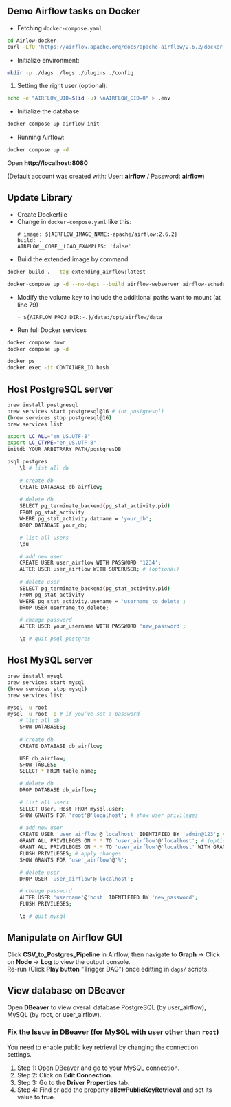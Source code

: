 ## Demo Airflow tasks on Docker
- Fetching `docker-compose.yaml`
```bash
cd Airlow-docker
curl -LfO 'https://airflow.apache.org/docs/apache-airflow/2.6.2/docker-compose.yaml'
```
- Initialize environment:
```bash
mkdir -p ./dags ./logs ./plugins ./config
```
1. Setting the right user (optional): 
```bash
echo -e "AIRFLOW_UID=$(id -u) \nAIRFLOW_GID=0" > .env
```
- Initialize the database:
```bash
docker compose up airflow-init
```
- Running Airflow:
```bash
docker compose up -d
```
Open **http://localhost:8080**

(Default account was created with: User: **airflow** / Password: **airflow**)

## Update Library
- Create Dockerfile
- Change in `docker-compose.yaml` like this:
    ```
    # image: ${AIRFLOW_IMAGE_NAME:-apache/airflow:2.6.2}
    build: .
    AIRFLOW__CORE__LOAD_EXAMPLES: 'false'
    ```
- Build the extended image by command
```bash
docker build . --tag extending_airflow:latest
```
```bash
docker-compose up -d --no-deps --build airflow-webserver airflow-scheduler
```
- Modify the volume key to include the additional paths want to mount (at line 79)
  ```
  - ${AIRFLOW_PROJ_DIR:-.}/data:/opt/airflow/data
  ```
- Run full Docker services
```bash
docker compose down
docker compose up -d

docker ps
docker exec -it CONTAINER_ID bash
```

## Host PostgreSQL server
```bash
brew install postgresql
brew services start postgresql@16 # (or postgresql)
(brew services stop postgresql@16)
brew services list

export LC_ALL="en_US.UTF-8"
export LC_CTYPE="en_US.UTF-8"
initdb YOUR_ARBITRARY_PATH/postgresDB

psql postgres
    \l # list all db

    # create db
    CREATE DATABASE db_airflow;
    
    # delete db
    SELECT pg_terminate_backend(pg_stat_activity.pid)
    FROM pg_stat_activity
    WHERE pg_stat_activity.datname = 'your_db';
    DROP DATABASE your_db;

    # list all users
    \du 

    # add new user
    CREATE USER user_airflow WITH PASSWORD '1234';
    ALTER USER user_airflow WITH SUPERUSER; # (optional)
    
    # delete user
    SELECT pg_terminate_backend(pg_stat_activity.pid)
    FROM pg_stat_activity
    WHERE pg_stat_activity.usename = 'username_to_delete';
    DROP USER username_to_delete;

    # change password
    ALTER USER your_username WITH PASSWORD 'new_password';

    \q # quit psql postgres
```

## Host MySQL server
```bash
brew install mysql
brew services start mysql
(brew services stop mysql)
brew services list

mysql -u root
mysql -u root -p # if you’ve set a password
    # list all db
    SHOW DATABASES; 
    
    # create db
    CREATE DATABASE db_airflow;

    USE db_airflow;
    SHOW TABLES;
    SELECT * FROM table_name;

    # delete db
    DROP DATABASE db_airflow;

    # list all users
    SELECT User, Host FROM mysql.user;
    SHOW GRANTS FOR 'root'@'localhost'; # show user privileges
 
    # add new user
    CREATE USER 'user_airflow'@'localhost' IDENTIFIED BY 'admin@123'; # (use % for any host)
    GRANT ALL PRIVILEGES ON *.* TO 'user_airflow'@'localhost'; # (optional)
    GRANT ALL PRIVILEGES ON *.* TO 'user_airflow'@'localhost' WITH GRANT OPTION;
    FLUSH PRIVILEGES; # apply changes
    SHOW GRANTS FOR 'user_airflow'@'%';

    # delete user
    DROP USER 'user_airflow'@'localhost';

    # change password
    ALTER USER 'username'@'host' IDENTIFIED BY 'new_password';
    FLUSH PRIVILEGES;

    \q # quit mysql
```
## Manipulate on Airflow GUI
Click **CSV_to_Postgres_Pipeline** in Airflow, then navigate to **Graph** -> Click on **Node** -> **Log** to view the output console.\
Re-run (Click **Play button** "Trigger DAG") once editting in `dags/` scripts.

## View database on DBeaver
Open **DBeaver** to view overall database PostgreSQL (by user_airflow), MySQL (by root, or user_airflow).

### Fix the Issue in DBeaver (for MySQL with user other than `root`)
You need to enable public key retrieval by changing the connection settings.
1. Step 1: Open DBeaver and go to your MySQL connection.
2. Step 2: Click on **Edit Connection**.
3. Step 3: Go to the **Driver Properties** tab.
4. Step 4: Find or add the property **allowPublicKeyRetrieval** and set its value to **true**.




